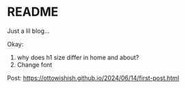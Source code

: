 # README

Just a lil blog...

Okay:

1. why does h1 size differ in home and about?
2. Change font

Post: https://ottowishish.github.io/2024/06/14/first-post.html